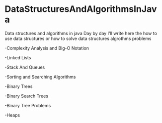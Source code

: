 # DataStructuresAndAlgorithmsInJava
Data structures and algorithms in java
Day by day I'll write here the how to use  data structures or how to solve data structures algrothms problems


-Complexity Analysis and Big-O Notation

-Linked Lists

-Stack And Queues

-Sorting and Searching Algorithms

-Binary Trees


-Binary Search Trees


-Binary Tree Problems


-Heaps
